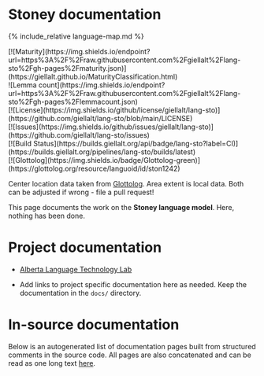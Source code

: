 # Stoney documentation

<div class="twocolumn map" markdown="1">

{% include_relative language-map.md %}

<div class="badges" markdown="1">
[![Maturity](https://img.shields.io/endpoint?url=https%3A%2F%2Fraw.githubusercontent.com%2Fgiellalt%2Flang-sto%2Fgh-pages%2Fmaturity.json)](https://giellalt.github.io/MaturityClassification.html) <br/>
![Lemma count](https://img.shields.io/endpoint?url=https%3A%2F%2Fraw.githubusercontent.com%2Fgiellalt%2Flang-sto%2Fgh-pages%2Flemmacount.json) <br/>
[![License](https://img.shields.io/github/license/giellalt/lang-sto)](https://github.com/giellalt/lang-sto/blob/main/LICENSE) <br/>
[![Issues](https://img.shields.io/github/issues/giellalt/lang-sto)](https://github.com/giellalt/lang-sto/issues) <br/>
[![Build Status](https://builds.giellalt.org/api/badge/lang-sto?label=CI)](https://builds.giellalt.org/pipelines/lang-sto/builds/latest) <br/>
[![Glottolog](https://img.shields.io/badge/Glottolog-green)](https://glottolog.org/resource/languoid/id/ston1242)
</div>

Center location data taken from [Glottolog](https://glottolog.org/). Area extent is local data. Both can be adjusted if wrong - file a pull request!

</div>

This page documents the work on the **Stoney language model**. Here, nothing has been done.

# Project documentation

* [Alberta Language Technology Lab](http://altlab.artsrn.ualberta.ca/)

* Add links to project specific documentation here as needed. Keep the documentation in the `docs/` directory.

# In-source documentation

Below is an autogenerated list of documentation pages built from structured comments in the source code. All pages are also concatenated and can be read as one long text [here](sto.md).
